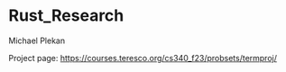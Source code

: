 # Rust_Research
Michael Plekan

Project page: https://courses.teresco.org/cs340_f23/probsets/termproj/
